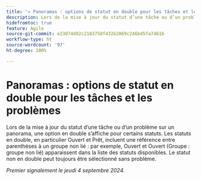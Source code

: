 ```yaml
---
title: '« Panoramas : options de statut en double pour les tâches et les problèmes »'
description: Lors de la mise à jour du statut d’une tâche ou d’un problème sur un panorama, une option en double s’affiche pour certains statuts.
hidefromtoc: true
feature: Agile
source-git-commit: e23074d92c2183758f432b2069c246bd5fa7d61b
workflow-type: ht
source-wordcount: '97'
ht-degree: 100%

---
```


# Panoramas : options de statut en double pour les tâches et les problèmes

<!--
>[!NOTE]
>
>This issue was fixed on August 15, 2024.
-->

Lors de la mise à jour du statut d’une tâche ou d’un problème sur un panorama, une option en double s’affiche pour certains statuts. Les statuts en double, en particulier Ouvert et Prêt, incluent une référence entre parenthèses à un groupe non lié : par exemple, Ouvert et Ouvert (Groupe : groupe non lié) apparaissent dans la liste des statuts disponibles. Le statut non en double peut toujours être sélectionné sans problème.

_Premier signalement le jeudi 4 septembre 2024._
